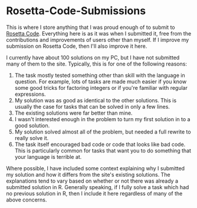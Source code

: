 # Rosetta-Code-Submissions
This is where I store anything that I was proud enough of to submit to [Rosetta Code](https://rosettacode.org/wiki/Rosetta_Code). Everything here is as it was when I submitted it, free from the contributions and improvements of users other than myself. If I improve my submission on Rosetta Code, then I'll also improve it here.

I currently have about 100 solutions on my PC, but I have not submitted many of them to the site. Typically, this is for one of the following reasons:
1. The task mostly tested something other than skill with the language in question. For example, lots of tasks are made much easier if you know some good tricks for factoring integers or if you're familiar with regular expressions.
2. My solution was as good as identical to the other solutions. This is usually the case for tasks that can be solved in only a few lines.
3. The existing solutions were far better than mine.
4. I wasn't interested enough in the problem to turn my first solution in to a good solution.
5. My solution solved almost all of the problem, but needed a full rewrite to really solve it.
6. The task itself encouraged bad code or code that looks like bad code. This is particularly common for tasks that want you to do something that your language is terrible at.

Where possible, I have included some context explaining why I submitted my solution and how it differs from the site's existing solutions. The explanations tend to vary based on whether or not there was already a submitted solution in R. Generally speaking, if I fully solve a task which had no previous solution in R, then I include it here regardless of many of the above concerns.
